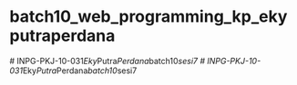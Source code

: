 # batch10_web_programming_kp_ekyputraperdana
#   I N P G - P K J - 1 0 - 0 3 1 _ E k y _ P u t r a _ P e r d a n a _ b a t c h 1 0 _ s e s i 7  
 #   I N P G - P K J - 1 0 - 0 3 1 _ E k y _ P u t r a _ P e r d a n a _ b a t c h 1 0 _ s e s i 7  
 
